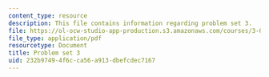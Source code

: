 ```yaml
---
content_type: resource
description: This file contains information regarding problem set 3.
file: https://ol-ocw-studio-app-production.s3.amazonaws.com/courses/3-044-materials-processing-spring-2013/232b97494f6cca56a913dbefcdec7167_MIT3_044S13_pset3.pdf
file_type: application/pdf
resourcetype: Document
title: Problem set 3
uid: 232b9749-4f6c-ca56-a913-dbefcdec7167
---
```

